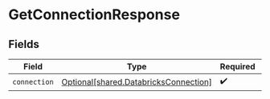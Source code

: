 # GetConnectionResponse


## Fields

| Field                                                                                    | Type                                                                                     | Required                                                                                 | Description                                                                              |
| ---------------------------------------------------------------------------------------- | ---------------------------------------------------------------------------------------- | ---------------------------------------------------------------------------------------- | ---------------------------------------------------------------------------------------- |
| `connection`                                                                             | [Optional[shared.DatabricksConnection]](undefined/models/shared/databricksconnection.md) | :heavy_check_mark:                                                                       | N/A                                                                                      |